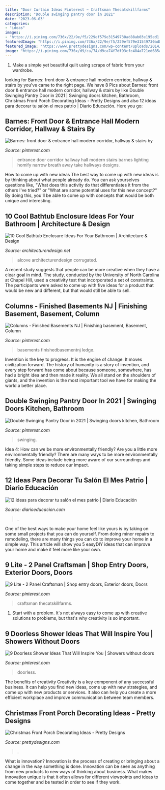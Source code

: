 ```yaml
---
title: "Door Curtain Ideas Pinterest ~ Craftsman Thecatskillfarms"
description: "Double swinging pantry door in 2021"
date: "2023-06-03"
categories:
- "ideas"
images:
- "https://i.pinimg.com/736x/22/9e/f5/229ef579e31549730ad88ab03e195ed1.jpg"
featuredImage: "https://i.pinimg.com/736x/22/9e/f5/229ef579e31549730ad88ab03e195ed1.jpg"
featured_image: "https://www.prettydesigns.com/wp-content/uploads/2014/11/Large-Wreath-for-Front-Porch.jpg"
image: "https://i.pinimg.com/736x/d9/ca/74/d9ca74f7df93cfc484a721ed68544ed1--exterior-doors-front-doors.jpg"
---
```



1. Make a simple yet beautiful quilt using scraps of fabric from your wardrobe.

	

		
looking for Barnes: front door &amp; entrance hall modern corridor, hallway &amp; stairs by you've came to the right page. We have 8 Pics about Barnes: front door &amp; entrance hall modern corridor, hallway &amp; stairs by like Double Swinging Pantry Door in 2021 | Swinging doors kitchen, Bathroom, Christmas Front Porch Decorating Ideas - Pretty Designs and also 12 ideas para decorar tu salón el mes patrio | Diario Educación. Here you go:
		
    
## Barnes: Front Door &amp; Entrance Hall Modern Corridor, Hallway &amp; Stairs By

<img loading=lazy src="https://i.pinimg.com/736x/55/6d/51/556d51388dba7654ba96f958d0daae64.jpg" onerror="this.onerror=null;this.src='https://tse2.mm.bing.net/th?id=OIP.wb7wCPswcUK5BdU1sHaLFgHaL2&amp;pid=15.1';" alt="Barnes: front door &amp; entrance hall modern corridor, hallway &amp; stairs by">

_Source: pinterest.com_

>entrance door corridor hallway hall modern stairs barnes lighting homify narrow breath away take hallways designs. 

	

How to come up with new ideas
The best way to come up with new ideas is by thinking about what people already do. You can ask yourselves questions like, "What does this activity do that differentiates it from the others I've tried?" or "What are some potential uses for this new concept?" By doing this, you'll be able to come up with concepts that would be both unique and interesting.

    
## 10 Cool Bathtub Enclosure Ideas For Your Bathroom | Architecture &amp; Design

<img loading=lazy src="https://cdn.architecturendesign.net/wp-content/uploads/2015/09/43.jpg" onerror="this.onerror=null;this.src='https://tse3.mm.bing.net/th?id=OIP.VqCL4faT-Ynsm_7zCNy8JQHaLO&amp;pid=15.1';" alt="10 Cool Bathtub Enclosure Ideas For Your Bathroom | Architecture &amp; Design">

_Source: architecturendesign.net_

>alcove architecturendesign corrugated. 

	

A recent study suggests that people can be more creative when they have a clear goal in mind. The study, conducted by the University of North Carolina at Chapel Hill, used a creativity test that incorporated a set of constraints. The participants were asked to come up with five ideas for a product that would be new and different, but that would still be able to sell.

    
## Columns - Finished Basements NJ | Finishing Basement, Basement, Column

<img loading=lazy src="https://i.pinimg.com/736x/70/88/8c/70888c58e867dc41348c3921bddacbc9.jpg" onerror="this.onerror=null;this.src='https://tse3.mm.bing.net/th?id=OIP.hbsqhbN9mMV5vztSTtzm3QHaJ3&amp;pid=15.1';" alt="Columns - Finished Basements NJ | Finishing basement, Basement, Column">

_Source: pinterest.com_

>basements finishedbasementnj ledge. 

	

Invention is the key to progress. It is the engine of change. It moves civilization forward. The history of humanity is a story of invention, and every step forward has come about because someone, somewhere, has had a bright idea and then made it reality. We all stand on the shoulders of giants, and the invention is the most important tool we have for making the world a better place.

    
## Double Swinging Pantry Door In 2021 | Swinging Doors Kitchen, Bathroom

<img loading=lazy src="https://i.pinimg.com/736x/22/9e/f5/229ef579e31549730ad88ab03e195ed1.jpg" onerror="this.onerror=null;this.src='https://tse2.mm.bing.net/th?id=OIP.WoKtlXa-sksbasOG5nONcwHaLG&amp;pid=15.1';" alt="Double Swinging Pantry Door in 2021 | Swinging doors kitchen, Bathroom">

_Source: pinterest.com_

>swinging. 

	

Idea 4: How can we be more environmentally friendly?
Are you a little more environmentally friendly? There are many ways to be more environmentally friendly. Some ideas include being more aware of our surroundings and taking simple steps to reduce our impact.

    
## 12 Ideas Para Decorar Tu Salón El Mes Patrio | Diario Educación

<img loading=lazy src="https://diarioeducacion.com/wp-content/uploads/2017/08/adorno-mexico-decorar-3-1.jpg" onerror="this.onerror=null;this.src='https://tse1.mm.bing.net/th?id=OIP.UrL7UJ0EukoRmRfajiLYsgHaNK&amp;pid=15.1';" alt="12 ideas para decorar tu salón el mes patrio | Diario Educación">

_Source: diarioeducacion.com_

>. 

	

One of the best ways to make your home feel like yours is by taking on some small projects that you can do yourself. From doing minor repairs to remodeling, there are many things you can do to improve your home in a simple way. This article will show you 5 easyDIY ideas that can improve your home and make it feel more like your own.

    
## 9 Lite - 2 Panel Craftsman | Shop Entry Doors, Exterior Doors, Doors

<img loading=lazy src="https://i.pinimg.com/736x/d9/ca/74/d9ca74f7df93cfc484a721ed68544ed1--exterior-doors-front-doors.jpg" onerror="this.onerror=null;this.src='https://tse4.mm.bing.net/th?id=OIP.VfSinWURxrbVh9MKT-JEwwHaLI&amp;pid=15.1';" alt="9 Lite - 2 Panel Craftsman | Shop entry doors, Exterior doors, Doors">

_Source: pinterest.com_

>craftsman thecatskillfarms. 

	

1. Start with a problem. It's not always easy to come up with creative solutions to problems, but that's why creativity is so important.

    
## 9 Doorless Shower Ideas That Will Inspire You | Showers Without Doors

<img loading=lazy src="https://i.pinimg.com/736x/74/fc/ac/74fcacbe73479c4daddf55a4dfd6ad4f.jpg" onerror="this.onerror=null;this.src='https://tse3.mm.bing.net/th?id=OIP.ml3c0fUnIkP2IU6AZeLXBgHaLI&amp;pid=15.1';" alt="9 Doorless Shower Ideas That Will Inspire You | Showers without doors">

_Source: pinterest.com_

>doorless. 

	

The benefits of creativity
Creativity is a key component of any successful business. It can help you find new ideas, come up with new strategies, and come up with new products or services. It also can help you create a more efficient workplace and improve communication between team members.

    
## Christmas Front Porch Decorating Ideas - Pretty Designs

<img loading=lazy src="https://www.prettydesigns.com/wp-content/uploads/2014/11/Large-Wreath-for-Front-Porch.jpg" onerror="this.onerror=null;this.src='https://tse1.mm.bing.net/th?id=OIP.nvvr-AwKjVvvhX-7GSteIwAAAA&amp;pid=15.1';" alt="Christmas Front Porch Decorating Ideas - Pretty Designs">

_Source: prettydesigns.com_

>. 

	

What is innovation?
Innovation is the process of creating or bringing about a change in the way something is done. Innovation can be seen as anything from new products to new ways of thinking about business. What makes innovation unique is that it often allows for different viewpoints and ideas to come together and be tested in order to see if they work.

